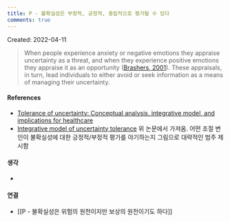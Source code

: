 ```yaml
---
title: P - 불확실성은 부정적, 긍정적, 중립적으로 평가될 수 있다
comments: true
---
```


Created: 2022-04-11

>When people experience anxiety or negative emotions they appraise uncertainty as a threat, and when they experience positive emotions they appraise it as an opportunity ([Brashers, 2001](https://www.sciencedirect.com/science/article/pii/S0277953617301703#bib6)). These appraisals, in turn, lead individuals to either avoid or seek information as a means of managing their uncertainty.

#### References
- [Tolerance of uncertainty: Conceptual analysis, integrative model, and implications for healthcare](https://doi.org/10.1016/j.socscimed.2017.03.024)
- [Integrative model of uncertainty tolerance](https://ars.els-cdn.com/content/image/1-s2.0-S0277953617301703-gr2_lrg.jpg) 위 논문에서 가져옴. 어떤 조절 변인이 불확실성에 대한 긍정적/부정적 평가를 야기하는지 그림으로 대략적인 범주 제시함

#### 생각
- 

#### 연결
- [[P - 불확실성은 위험의 원천이지만 보상의 원천이기도 하다]]